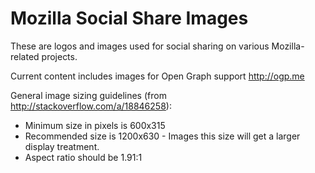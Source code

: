 # Mozilla Social Share Images

These are logos and images used for social sharing on various Mozilla-related projects.

Current content includes images for Open Graph support http://ogp.me

General image sizing guidelines (from http://stackoverflow.com/a/18846258):

* Minimum size in pixels is 600x315
* Recommended size is 1200x630 - Images this size will get a larger display treatment.
* Aspect ratio should be 1.91:1
